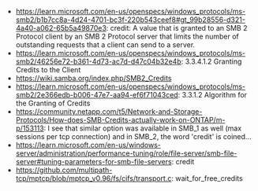 - https://learn.microsoft.com/en-us/openspecs/windows_protocols/ms-smb2/b1b7cc8a-4d24-4701-bc3f-220b543ceef8#gt_99b28556-d321-4a40-a062-65b5a49870e3: credit: A value that is granted to an SMB 2 Protocol client by an SMB 2 Protocol server that limits the number of outstanding requests that a client can send to a server.
- https://learn.microsoft.com/en-us/openspecs/windows_protocols/ms-smb2/46256e72-b361-4d73-ac7d-d47c04b32e4b: 3.3.4.1.2 Granting Credits to the Client
- https://wiki.samba.org/index.php/SMB2_Credits
- https://learn.microsoft.com/en-us/openspecs/windows_protocols/ms-smb2/2e366edb-b006-47e7-aa94-ef6f71043ced: 3.3.1.2 Algorithm for the Granting of Credits
- https://community.netapp.com/t5/Network-and-Storage-Protocols/How-does-SMB-Credits-actually-work-on-ONTAP/m-p/153113: I see that similar option was available in SMB_1 as well (max sessions per tcp connection) and in SMB_2, the word 'credit' is coined...
- https://learn.microsoft.com/en-us/windows-server/administration/performance-tuning/role/file-server/smb-file-server#tuning-parameters-for-smb-file-servers: credit
- https://github.com/multipath-tcp/mptcp/blob/mptcp_v0.96/fs/cifs/transport.c: wait_for_free_credits
